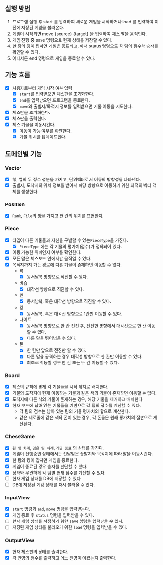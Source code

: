 ## 실행 방법
1. 프로그램 실행 후 start 를 입력하여 새로운 게임을 시작하거나 load 를 입력하여 이전에 저장된 게임을 불러온다.
2. 게임이 시작되면 move {source} {target} 을 입력하여 체스 말을 움직인다.
3. 게임 진행 중 save 명령으로 현재 상태를 저장할 수 있다.
4. 한 팀의 킹이 잡히면 게임은 종료되고, 이때 status 명령으로 각 팀의 점수와 승자를 확인할 수 있다.
5. 어디서든 end 명령으로 게임을 종료할 수 있다.

## 기능 흐름

- [x] 사용자로부터 게임 시작 여부 입력
    - [x] `start`를 입력받으면 체스판을 초기화한다.
    - [x] `end`를 입력받으면 프로그램을 종료한다.
    - [x] `move`와 출발지/목적지 정보를 입력받으면 기물 이동을 시도한다.
- [x] 체스판을 초기화한다.
- [x] 체스판을 출력한다.
- [x] 체스 기물을 이동시킨다.
    - [x] 이동이 가능 여부를 확인한다.
    - [x] 기물 위치를 업데이트한다.

## 도메인별 기능

### Vector
- [x] 행, 열의 두 정수 성분을 가지고, 단위벡터로서 이동의 방향성을 나타낸다.
- [x] 출발지, 도착지의 위치 정보를 받아서 해당 방향으로 이동하기 위한 최적의 벡터 객체를 생성한다.

### Position
- [x] `Rank`, `File`의 쌍을 가지고 한 칸의 위치를 표현한다.

### Piece
- [x] 타입이 다른 기물들과 자신을 구별할 수 있는`PieceType`을 가진다.
  - [x] `PieceType` 에는 각 기물의 평가치(점수)가 정의되어 있다. 
- [x] 이동 가능한 위치인지 여부를 확인한다.
- [x] 모든 말은 체스보드 안에서만 움직일 수 있다.
- [x] 목적지까지 가는 경로에 다른 기물이 존재하면 이동할 수 없다.
    - 록
        - [x] 동서남북 방향으로 직진할 수 있다.
    - 비숍
        - [x] 대각선 방향으로 직진할 수 있다.
    - 퀸
        - [x] 동서남북, 혹은 대각선 방향으로 직진할 수 있다.
    - 킹
        - [x] 동서남북, 혹은 대각선 방향으로 1칸만 이동할 수 있다.
    - 나이트
        - [x] 동서남북 방향으로 한 칸 전진 후, 전진한 방향에서 대각선으로 한 칸 이동할 수 있다.
        - [x] 다른 말을 뛰어넘을 수 있다.
    - 폰
        - [x] 한 칸만 앞으로 전진만 할 수 있다.
        - [x] 다른 말을 공격하는 경우 대각선 방향으로 한 칸만 이동할 수 있다.
        - [x] 최초로 이동할 경우 한 칸 또는 두 칸 이동할 수 있다.

### Board
- [x] 체스의 규칙에 맞게 각 기물들을 시작 위치로 배치한다.
- [x] 기물의 도착지에 현재 이동하는 기물과 같은 색의 기물이 존재하면 이동할 수 없다.
- [x] 도착지에 다른 색의 기물이 존재하는 경우, 해당 기물을 제거하고 배치한다.
- [x] 현재 보드에 남아 있는 기물들을 기반으로 각 팀의 점수를 계산할 수 있다.
  - 각 팀의 점수는 남아 있는 팀의 기물 평가치의 합으로 계산한다.
  - 같은 세로줄에 같은 색의 폰이 있는 경우, 각 폰들은 원래 평가치의 절반으로 계산된다.

### ChessGame
- [x] `흰 팀 차례`, `검은 팀 차례`, `게임 종료` 의 상태를 가진다.
- [x] 게임이 진행중인 상태에서는 전달받은 출발지와 목적지에 따라 말을 이동시킨다.
- [x] 한 팀의 킹이 잡히면 게임을 종료한다.
- [x] 게임이 종료된 경우 승자를 판단할 수 있다.
- [x] 상태와 무관하게 각 팀별 현재 점수를 계산할 수 있다.
- [ ] 현재 게임 상태를 DB에 저장할 수 있다.
- [ ] DB에 저장된 게임 상태를 다시 불러올 수 있다.

### InputView
- [x] `start` 명령과 `end`, `move` 명령을 입력받는다.
- [x] 게임 종료 후 `status` 명령을 입력받을 수 있다.
- [ ] 현재 게임 상태를 저장하기 위한 `save` 명령을 입력받을 수 있다.
- [ ] 저장된 게임 상태를 불러오기 위한 `load` 명령을 입력받을 수 있다.

### OutputView
- [x] 현재 체스판의 상태를 출력한다.
- [x] 각 진영의 점수를 출력하고 어느 진영이 이겼는지 출력한다.
